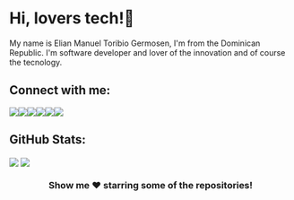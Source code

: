 # Hi, lovers tech!👋

My name is Elian Manuel Toribio Germosen, I'm from the Dominican Republic. I'm software developer and lover of the innovation and of course the tecnology.

## Connect with me:
<a href="https://github.com/Elianmtg" target="_blank" title="GitHub">
  <img  src="https://img.icons8.com/ios-glyphs/50/000000/github.png"></a><a  href="https://www.linkedin.com/in/elian-manuel-toribio-germosen-b19a5b203" target="_blank" title="LinkedIn"><img src="https://img.icons8.com/color/48/000000/linkedin.png"/></a><a  href="https://m.youtube.com/channel/UCVNTv72L6mQOnuSSDDP6Q5g" target="_blank" title="YouTube"><img src="https://img.icons8.com/color/48/000000/youtube-play.png"/></a><a href="https://twitter.com/elianmtg_" target="_blank" title="Twitter"><img  src="https://img.icons8.com/color/48/000000/twitter--v1.png"></a><a  href="https://instagram.com/elianmtg_" target="_blank" title="Instagram"><img src="https://img.icons8.com/fluent/48/000000/instagram-new.png"/></a><a  href="t.me/Elianmtg" target="_blank" title="Telegram"><img src="https://img.icons8.com/color/48/000000/telegram-app--v1.png"/></a>
  
## GitHub Stats:

<img align="center" src="https://github-readme-stats.vercel.app/api?username=elianmtg&&show_icons=true&title_color=CAF0F8&icon_color=CAF0F8&text_color=00B4D8&bg_color=03045E">

<img align="center" src="https://github-readme-stats.vercel.app/api/top-langs/?username=elianmtg&hide=java,html&title_color=CAF0F8&text_color=00B4D8&icon_color=CAF0F8&bg_color=03045E">
  
<div align="center"> 
  
  ### Show me ❤️ starring some of the repositories!
  
</div>

<!--### Hi there 👋-->

<!--
**Elianmtg/Elianmtg** is a ✨ _special_ ✨ repository because its `README.md` (this file) appears on your GitHub profile.

Here are some ideas to get you started:

- 🔭 I’m currently working on ...
- 🌱 I’m currently learning ...
- 👯 I’m looking to collaborate on ...
- 🤔 I’m looking for help with ...
- 💬 Ask me about ...
- 📫 How to reach me: ...
- 😄 Pronouns: ...
- ⚡ Fun fact: ...
-->
